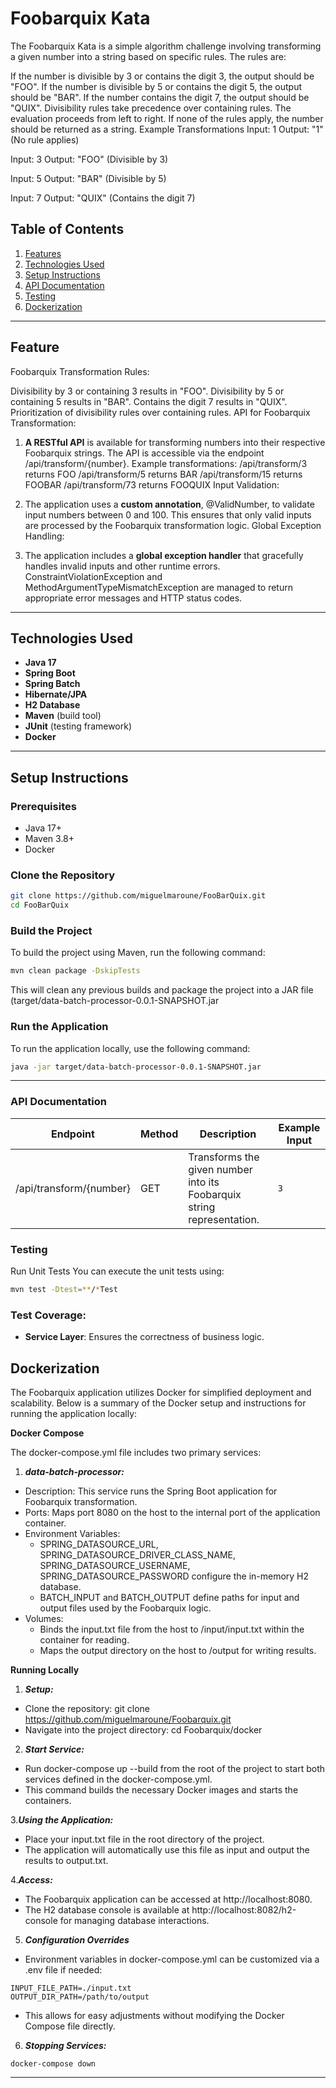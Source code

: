 
# Foobarquix Kata

The Foobarquix Kata is a simple algorithm challenge involving transforming a given number into a string based on specific rules. The rules are:

If the number is divisible by 3 or contains the digit 3, the output should be "FOO".
If the number is divisible by 5 or contains the digit 5, the output should be "BAR".
If the number contains the digit 7, the output should be "QUIX".
Divisibility rules take precedence over containing rules.
The evaluation proceeds from left to right.
If none of the rules apply, the number should be returned as a string.
Example Transformations
Input: 1
Output: "1"
(No rule applies)

Input: 3
Output: "FOO"
(Divisible by 3)

Input: 5
Output: "BAR"
(Divisible by 5)

Input: 7
Output: "QUIX"
(Contains the digit 7)

## Table of Contents

1. [Features](#features)
3. [Technologies Used](#technologies-used)
4. [Setup Instructions](#setup-instructions)
5. [API Documentation](#api-documentation)
6. [Testing](#testing)
7. [Dockerization](#dockerization)

---
## Feature
Foobarquix Transformation Rules:

Divisibility by 3 or containing 3 results in "FOO".
Divisibility by 5 or containing 5 results in "BAR".
Contains the digit 7 results in "QUIX".
Prioritization of divisibility rules over containing rules.
API for Foobarquix Transformation:

 1. **A RESTful API** is available for transforming numbers into their respective Foobarquix strings.
The API is accessible via the endpoint /api/transform/{number}.
Example transformations:
/api/transform/3 returns FOO
/api/transform/5 returns BAR
/api/transform/15 returns FOOBAR
/api/transform/73 returns FOOQUIX
Input Validation:

 2. The application uses a **custom annotation**, @ValidNumber, to validate input numbers between 0 and 100.
This ensures that only valid inputs are processed by the Foobarquix transformation logic.
Global Exception Handling:

3. The application includes a **global exception handler** that gracefully handles invalid inputs and other runtime errors.
ConstraintViolationException and MethodArgumentTypeMismatchException are managed to return appropriate error messages and HTTP status codes.

---

## Technologies Used

- **Java 17**
- **Spring Boot**
- **Spring Batch**
- **Hibernate/JPA**
- **H2 Database**
- **Maven** (build tool)
- **JUnit** (testing framework)
- **Docker**

---
## Setup Instructions

### Prerequisites
- Java 17+
- Maven 3.8+
- Docker

### Clone the Repository
```bash
git clone https://github.com/miguelmaroune/FooBarQuix.git
cd FooBarQuix
```
### Build the Project
To build the project using Maven, run the following command:
```bash
mvn clean package -DskipTests
```
This will clean any previous builds and package the project into a JAR file (target/data-batch-processor-0.0.1-SNAPSHOT.jar
### Run the Application
To run the application locally, use the following command:

```bash
java -jar target/data-batch-processor-0.0.1-SNAPSHOT.jar
```

---
### API Documentation
| Endpoint                                              | Method | Description                                      | Example Input                                   |
|-------------------------------------------------------|--------|-------------------------------------------------|--------------------------------------------------|
| /api/transform/{number}	| GET   | Transforms the given number into its Foobarquix string representation.| `3` |

### Testing
Run Unit Tests
You can execute the unit tests using:
```bash
mvn test -Dtest=**/*Test
```
### Test Coverage:
- **Service Layer**: Ensures the correctness of business logic.

## Dockerization

The Foobarquix application utilizes Docker for simplified deployment and scalability. Below is a summary of the Docker setup and instructions for running the application locally:

**Docker Compose**

The docker-compose.yml file includes two primary services:

1. ***data-batch-processor:***
  - Description: This service runs the Spring Boot application for Foobarquix transformation.
  - Ports: Maps port 8080 on the host to the internal port of the application container.
  - Environment Variables:
       - SPRING_DATASOURCE_URL, SPRING_DATASOURCE_DRIVER_CLASS_NAME, SPRING_DATASOURCE_USERNAME, SPRING_DATASOURCE_PASSWORD configure the in-memory H2 database.
       - BATCH_INPUT and BATCH_OUTPUT define paths for input and output files used by the Foobarquix logic.
  - Volumes: 
       -  Binds the input.txt file from the host to /input/input.txt within the container for reading.
       -  Maps the output directory on the host to /output for writing results.

**Running Locally**

1. ***Setup:***
 - Clone the repository: git clone https://github.com/miguelmaroune/Foobarquix.git
 - Navigate into the project directory: cd Foobarquix/docker 

2. ***Start Service:***
 - Run docker-compose up --build from the root of the project to start both services defined in the docker-compose.yml.
 - This command builds the necessary Docker images and starts the containers.

3.***Using the Application:***
 - Place your input.txt file in the root directory of the project.
 - The application will automatically use this file as input and output the results to output.txt.

4.***Access:*** 
- The Foobarquix application can be accessed at http://localhost:8080.
- The H2 database console is available at http://localhost:8082/h2-console for managing database interactions.

5. ***Configuration Overrides***
 - Environment variables in docker-compose.yml can be customized via a .env file if needed:
 ``` 
INPUT_FILE_PATH=./input.txt
OUTPUT_DIR_PATH=/path/to/output

 ```
 - This allows for easy adjustments without modifying the Docker Compose file directly.

6. ***Stopping Services:***

```
docker-compose down
```
---


